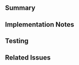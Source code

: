 <!--
    Thank you for submitting a pull request! We appreciate your time and effort.
    Please make sure you have read our contributing guidelines before posting an PR
    https://github.com/eternagame/.github/blob/master/CONTRIBUTING.md
-->

<!--
    First, if you are submitting to one of our "next gen" repositories (workspace-helpers,
    eternagame.org-next, or eternajs-next), ensure that your PR title follows the conventional
    commit standard. This will be verified by our continuous integration.
    
    The general format is: `<type>(<scope>): <description>`. For libraries published outside the scope of
    this repository, if a breaking change is introduced, you will also need to add a `!` before `:`.
    Example: `fix(core): Fixes a problem with the core module`
    
    You can find a list of types at https://github.com/commitizen/conventional-commit-types/blob/master/index.json
    (`feat`, `fix`, and `docs` are probably the most likely)

    To find a list of valid scopes, take a look at the `scope:` issue labels in the repository you are
    submitting this PR to. Note that if you are adding a new scope and you use that scope in the same PR,
    the CI will fail as that GitHub action needs to base its configuration on the master branch. In this
    situation, create PR with scope `repo` to change this configuration (it could be the same commit
    bootstrapping a new package into the repository with initial autogenerated files).
    

    For additional details on the conventional commits format, see: https://www.conventionalcommits.org
-->

<!--
    Finally, help us review your changes and provide a record for later reference by providing some information.
-->

## Summary
<!--
    What is the motivation for making this change? If applicable, how does this change affect the
    behavior of the application/library? What was the behavior before, and what is it now? If there
    were any trade-offs or possible alternative behaviors that you considered, what were they and why
    did you decide on this approach?

    Provide samples as appropriate. If there are visual changes, include screenshots or video!
-->

## Implementation Notes
<!--
    Provide a high-level overview of these changes on a technical level. What was changed in the code?
    If there were any trade-offs or possible alternative implementations that you considered, what
    were they and why did you decide on this approach? Provide any additional context beyond what is
    recorded in the code (eg, comments) that could be useful if someone wants to understand what your
    code does and why it was done that way later.
-->

## Testing
<!--
    How did you verify that this change works as intended? Automated tests? Comparing results when running
    an application? What scenarios did you consider when testing? If it is a user interface change, did you
    test it on a variety of screen sizes?
-->

## Related Issues
<!--
    If this PR should close an existing issue, please reference it like "Resolves #1234"
    If this PR should not close but is related to an existing issue, please make a note of it like "Related issue: #1234"
-->
